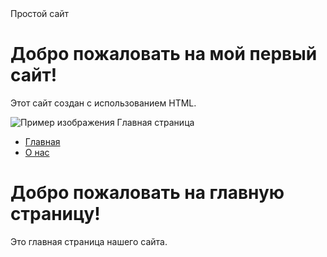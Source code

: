 <!DOCTYPE html>
<html lang="en">
<head>
    <meta charset="UTF-8">
    <meta name="viewport" content="width=device-width, initial-scale=1.0">
    Простой сайт
</head>
<body>
    <h1>Добро пожаловать на мой первый сайт!</h1>
    <p>Этот сайт создан с использованием HTML.</p>
    <img src="https://m.nkj.ru/upload/iblock/b7b/b7b192da776da8baf496921cf1442a91.jpg" alt="Пример изображения">
</body>
</html<!DOCTYPE html>
<html lang="en">
<head>
    <meta charset="UTF-8">
    <meta name="viewport" content="width=device-width, initial-scale=1.0">
    Главная страница
</head>
<body>
    <nav>
        <ul>
            <li><a href="index.html">Главная</a></li>
            <li><a href="about.html">О нас</a></li>
        </ul>
    </nav>
    <h1>Добро пожаловать на главную страницу!</h1>
    <p>Это главная страница нашего сайта.</p>
</body>
</html>
